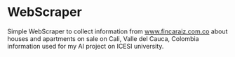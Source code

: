 # WebScraper
Simple WebScraper to collect information from www.fincaraiz.com.co
about houses and apartments on sale on Cali, Valle del Cauca, Colombia
information used for my AI project on ICESI university.
